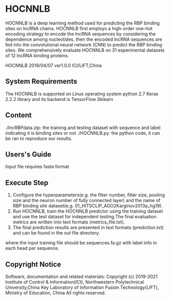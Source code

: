 # HOCNNLB

HOCNNLB is a deep learning method used for predicting the RBP binding sites on lncRNA chains. HOCNNLB first employs a high-order one-hot encoding strategy to encode the lncRNA sequences by considering the dependence among nucleotides, then the encoded lncRNA sequences are fed into the convolutional neural network (CNN) to predict the RBP binding sites. We comprehensively evaluate HOCNNLB on 31 experimental datasets of 12 lncRNA binding proteins. 

HOCNNLB 2019/04/07 ver1.0.0  ICI/LIFT,China

## System Requirements
The HOCNNLB is supported on Linux operating system
python 2.7
Keras 2.2.2 library and its backend is TensorFlow 
Sklearn

## Content
./lncRBPdata.zip: the training and testing dataset with sequence and label indicating it is binding sites or not
./HOCNNLB.py: the python code, it can be ran to reproduce our results. 

## Users's Guide
Input file requires fasta format

## Execute Step
1.  Configure the hyperparameters(e.g. the filter number, filter size, pooling size and the neuron number of fully connected layer) and the name of RBP binding site dataset(e.g. 01_HITSCLIP_AGO2Karginov2013a_hg19).
2.  Run HOCNNLB,  train the HOCNNLB predictor using the training dataset and use the test dataset for independent testing.The final evaluation metrics are written into text formats (metrics_file.txt). 
3.  The final prediction results are presented in text formats (prediction.txt) and can be found in the out file directory.

where the input training file should be sequences.fa.gz with label info in each head per sequence.

## Copyright Notice
Software, documentation and related materials: Copyright (c) 2019-2021 Institute of Control & Information(ICI), Northwestern Polytechnical University,China Key Laboratory of Information Fusion Technology(LIFT), Ministry of Education, China All rights reserved.
